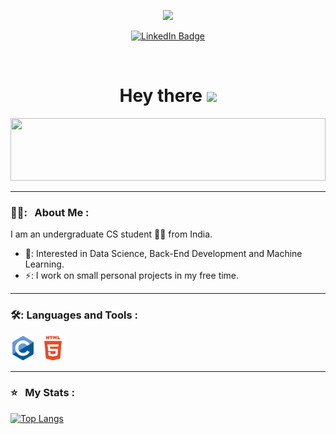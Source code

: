 <!--
**sea-salt-ed/sea-salt-ed** is a ✨ _special_ ✨ repository because its `README.md` (this file) appears on your GitHub profile.

Here are some ideas to get you started:

- 🔭 I’m currently working on ...
- 🌱 I’m currently learning ...
- 👯 I’m looking to collaborate on ...
- 🤔 I’m looking for help with ...
- 💬 Ask me about ...
- 📫 How to reach me: ...
- 😄 Pronouns: ...
- ⚡ Fun fact: ...
-->
<div id="header" align="center">
  <p align="center"><img src="https://media.giphy.com/media/L1R1tvI9svkIWwpVYr/giphy.gif" width="300"/></p>
  <div id="badges">
    <a href="https://www.linkedin.com/in/meera-unnikandath-030305243">
  <img src="https://img.shields.io/badge/LinkedIn-blue?style=for-the-badge&logo=linkedin&logoColor=white" alt="LinkedIn Badge"/>
    </a>
  </div>
  <p align="center"><img src="https://komarev.com/ghpvc/?username=sea-salt-ed&style=flat-square&color=blue" alt=""/></p>
  <h1 align="center">Hey there <img src="https://media.giphy.com/media/hvRJCLFzcasrR4ia7z/giphy.gif" width="40"></h1>
</div>

<div align="center">
  <p align="center"><img src="https://media.giphy.com/media/QpVUMRUJGokfqXyfa1/giphy.gif" width="100%" height="100"  /></p>
</div>

---

### 👩‍💻: &nbsp; About Me :

I am an undergraduate CS student 👩‍🎓 from India.

- 🌱: Interested in Data Science, Back-End Development and Machine Learning.
- ⚡: I work on small personal projects in my free time.

---

### 🛠️: Languages and Tools :

<div>
  <img src="https://github.com/devicons/devicon/blob/master/icons/c/c-original.svg" title="C" alt="C" height="40" width="40" />&nbsp;
  <img src="https://github.com/devicons/devicon/blob/master/icons/html5/html5-plain-wordmark.svg" title="HTML" alt="HTML" height="40" width="40" />&nbsp;
</div>

---

### ⭐ &nbsp; My Stats :
[![Top Langs](https://github-readme-stats.vercel.app/api/top-langs/?username=sea-salt-ed&layout=compact&theme=vision-friendly-dark)](https://github.com/anuraghazra/github-readme-stats)
  
